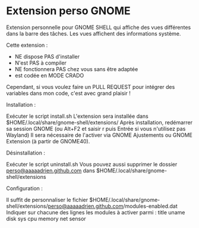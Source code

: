 # Extension perso GNOME
Extension personnelle pour GNOME SHELL qui affiche des vues différentes dans la barre des tâches. Les vues affichent des informations système.

Cette extension :
- NE dispose PAS d'installer
- N'est PAS à compiler
- NE fonctionnera PAS chez vous sans être adaptée
- est codée en MODE CRADO

Cependant, si vous voulez faire un PULL REQUEST pour intégrer des variables dans mon code, c'est avec grand plaisir !


Installation :

Exécuter le script install.sh
L'extension sera installée dans $HOME/.local/share/gnome-shell/extensions/
Après installation, redémarrer sa session GNOME (ou Alt+F2 et saisir r puis Entrée si vous n'utilisez pas Wayland)
Il sera nécessaire de l'activer via GNOME Ajustements ou GNOME Extension (à partir de GNOME40).

Désinstallation :

Exécuter le script uninstall.sh
Vous pouvez aussi supprimer le dossier perso@aaaaadrien.github.com dans $HOME/.local/share/gnome-shell/extensions


Configuration :

Il suffit de personnaliser le fichier $HOME/.local/share/gnome-shell/extensions/perso@aaaaadrien.github.com/modules-enabled.dat
Indiquer sur chacune des lignes les modules à activer parmi : 
title
uname
disk
sys
cpu
memory
net
sensor
